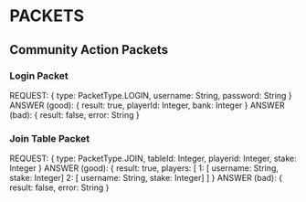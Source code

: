 # PACKETS
## Community Action Packets
### Login Packet

REQUEST: { type: PacketType.LOGIN, username: String, password: String }
ANSWER (good): { result: true, playerId: Integer, bank: Integer }
ANSWER (bad): { result: false, error: String }

### Join Table Packet

REQUEST: { type: PacketType.JOIN, tableId: Integer, playerid: Integer, stake: Integer }
ANSWER (good): { result: true, players: [ 1: [ username: String, stake: Integer] 2: [ username: String, stake: Integer] ] }
ANSWER (bad): { result: false, error: String }
